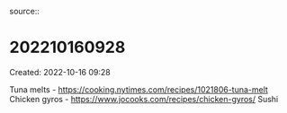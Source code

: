 source::

# 202210160928

Created: 2022-10-16 09:28

Tuna melts - <https://cooking.nytimes.com/recipes/1021806-tuna-melt>
Chicken gyros - <https://www.jocooks.com/recipes/chicken-gyros/>
Sushi
